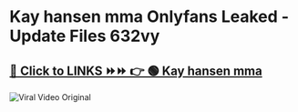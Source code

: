 
 # Kay hansen mma Onlyfans Leaked - Update Files 632vy

## <h2><a href="https://clipsfans.com/Kay_hansen_mma&ref=git">🔗 Click to LINKS ⏩⏩ 👉 🟢 Kay hansen mma </a></h2>

<a href="https://clipsfans.com/Kay_hansen_mma&ref=git" rel="nofollow" data-target="animated-image.originalLink"><img src="https://i.ibb.co.com/xMMVF88/686577567.gif" alt="Viral Video Original" style="max-width: 100%; display: inline-block;" data-target="animated-image.originalImage"></a>

